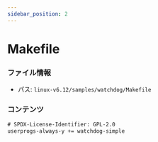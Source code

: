 ```yaml
---
sidebar_position: 2
---
```

# Makefile

### ファイル情報

- パス: `linux-v6.12/samples/watchdog/Makefile`

### コンテンツ

```txt
# SPDX-License-Identifier: GPL-2.0
userprogs-always-y += watchdog-simple

```
